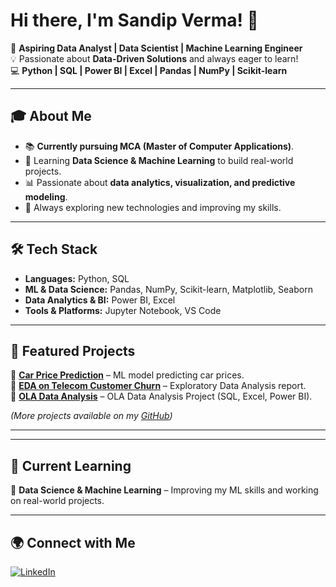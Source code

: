 # Hi there, I'm Sandip Verma! 👋

🚀 **Aspiring Data Analyst | Data Scientist | Machine Learning Engineer**  
💡 Passionate about **Data-Driven Solutions** and always eager to learn!  
💻 **Python | SQL | Power BI | Excel | Pandas | NumPy | Scikit-learn**  

---

## 🎓 About Me
- 📚 **Currently pursuing MCA (Master of Computer Applications)**.
- 🎯 Learning **Data Science & Machine Learning** to build real-world projects.
- 📊 Passionate about **data analytics, visualization, and predictive modeling**.
- 🌱 Always exploring new technologies and improving my skills.

---

## 🛠️ Tech Stack
- **Languages:** Python, SQL
- **ML & Data Science:** Pandas, NumPy, Scikit-learn, Matplotlib, Seaborn
- **Data Analytics & BI:** Power BI, Excel
- **Tools & Platforms:** Jupyter Notebook, VS Code

---

## 📌 Featured Projects
🔹 **[Car Price Prediction](https://github.com/SandipVermaDev/car-price-prediction)** – ML model predicting car prices.  
🔹 **[EDA on Telecom Customer Churn](https://github.com/SandipVermaDev/Telecom-Customer-Churn-EDA)** – Exploratory Data Analysis report.  
🔹 **[OLA Data Analysis](https://github.com/SandipVermaDev/Ola-Data-Analysis)** – OLA Data Analysis Project (SQL, Excel, Power BI).  

*(More projects available on my [GitHub](https://github.com/SandipVermaDev))*

---

<!-- ## 📊 GitHub Stats
![Sandip's GitHub Stats](https://github-readme-stats.vercel.app/api?username=SandipVermaDev&show_icons=true&theme=radical)  
![Top Langs](https://github-readme-stats.vercel.app/api/top-langs/?username=SandipVermaDev&layout=compact&theme=radical)-->

---

## 📖 Current Learning
🔸 **Data Science & Machine Learning** – Improving my ML skills and working on real-world projects.

---

## 🌍 Connect with Me
[![LinkedIn](https://img.shields.io/badge/LinkedIn-0A66C2?style=for-the-badge&logo=linkedin&logoColor=white)](https://www.linkedin.com/in/sandip-verma-dev/)
